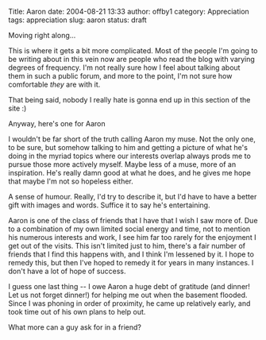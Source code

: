 Title: Aaron
date: 2004-08-21 13:33
author: offby1
category: Appreciation
tags: appreciation
slug: aaron
status: draft

Moving right along\...

This is where it gets a bit more complicated. Most of the people I'm going to be writing about in this vein now are people who read the blog with varying degrees of frequency. I'm not really sure how I feel about talking about them in such a public forum, and more to the point, I'm not sure how comfortable _they_ are with it.

That being said, nobody I really hate is gonna end up in this section of the site :)

Anyway, here's one for Aaron

I wouldn't be far short of the truth calling Aaron my muse. Not the only one, to be sure, but somehow talking to him and getting a picture of what he's doing in the myriad topics where our interests overlap always prods me to pursue those more actively myself. Maybe less of a muse, more of an inspiration. He's really damn good at what he does, and he gives me hope that maybe I'm not so hopeless either.

A sense of humour. Really, I'd try to describe it, but I'd have to have a better gift with images and words. Suffice it to say he's entertaining.

Aaron is one of the class of friends that I have that I wish I saw more of. Due to a combination of my own limited social energy and time, not to mention his numerous interests and work, I see him far too rarely for the enjoyment I get out of the visits. This isn't limited just to him, there's a fair number of friends that I find this happens with, and I think I'm lessened by it. I hope to remedy this, but then I've hoped to remedy it for years in many instances. I don't have a lot of hope of success.

I guess one last thing \-- I owe Aaron a huge debt of gratitude (and dinner! Let us not forget dinner!) for helping me out when the basement flooded. Since I was phoning in order of proximity, he came up relatively early, and took time out of his own plans to help out.

What more can a guy ask for in a friend?
